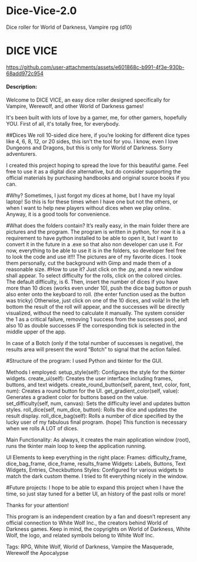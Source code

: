 # Dice-Vice-2.0
Dice roller for World of Darkness, Vampire rpg (d10)

# DICE VICE


https://github.com/user-attachments/assets/e601868c-b991-4f3e-930b-68add972c954



#### Description:

Welcome to DICE VICE, an easy dice roller designed specifically for Vampire, Werewolf, and other World of Darkness games!

It's been built with lots of love by a gamer, me, for other gamers, hopefully YOU.
First of all, it's totally free, for everybody.

##Dices
We roll 10-sided dice here, if you’re looking for different dice types like 4, 6, 8, 12, or 20 sides, this isn't the tool for you.
I know, even I love Dungeons and Dragons, but this is only for World of Darkness. Sorry adventurers.

I created this project hoping to spread the love for this beautiful game.
Feel free to use it as a digital dice alternative, but do consider supporting the official materials by purchasing handbooks and original source books if you can.

#Why?
Sometimes, I just forgot my dices at home, but I have my loyal laptop! So this is for these times when I have one but not the others, or when I want to help new players without dices when we play online.
Anyway, it is a good tools for convenience.

#What does the folders contain?
It’s really easy, in the main folder there are pictures and the program.
The program is written in python, for now it is a requirement to have python installed to be able to open it, but I want to convert it in the future in a .exe so that also non developer can use it.
For now, everything to be able to use it is in the folders, so developer feel free to look the code and use it!!!
The pictures are of my favorite dices. I took them personally, cut the background with Gimp and made them of a reasonable size.
#How to use it?
Just click on the .py, and a new window shall appear.
To select difficulty for the rolls, click on the colored circles. The default difficulty, is 6.
Then, insert the number of dices if you have more than 10 dices (works even under 10), push the dice bag button or push also enter onto the keyboard to roll. (the enter function used as the button was tricky)
Otherwise, just click on one of the 10 dices, and voilà! In the left bottom the result of the roll will appear, and the successes will be directly visualized, without the need to calculate it manually.
The system consider the 1 as a critical failure, removing 1 success from the successes pool, and also 10 as double successes IF the corresponding tick is selected in the middle upper of the app.

In case of a Botch (only if the total number of successes is negative), the results area will present the word “Botch” to signal that the action failed.

#Structure of the program:
I used Python and tkinter for the GUI.

Methods I employed:
setup_style(self): Configures the style for the tkinter widgets.
create_ui(self): Creates the user interface including frames, buttons, and text widgets.
create_round_button(self, parent, text, color, font, num): Creates a round button for the UI.
get_gradient_color(self, value): Generates a gradient color for buttons based on the value.
set_difficulty(self, num, canvas): Sets the difficulty level and updates button styles.
roll_dice(self, num_dice, button): Rolls the dice and updates the result display.
roll_dice_bag(self): Rolls a number of dice specified by the lucky user of my fabulous final program. (hope) This function is necessary when we rolls A LOT of dices.

Main Functionality:
As always, it creates the main application window (root), runs the tkinter main loop to keep the application running.

UI Elements to keep everything in the right place:
Frames: difficulty_frame, dice_bag_frame, dice_frame, results_frame
Widgets: Labels, Buttons, Text Widgets, Entries, Checkbuttons
Styles: Configured for various widgets to match the dark custom theme. I tried to fit everything nicely in the window.

#Future projects:
I hope to be able to expand this project when I have the time, so just stay tuned for a better UI, an history of the past rolls or more!

Thanks for your attention!



This program is an independent creation by a fan and doesn’t represent any official connection to White Wolf Inc., the creators behind World of Darkness games. Keep in mind, the copyrights on World of Darkness, White Wolf, the logo, and related symbols belong to White Wolf Inc.

Tags: RPG, White Wolf, World of Darkness, Vampire the Masquerade, Werewolf the Apocalypse
 
